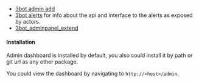

- [3bot admin add](3bot_admins_add)
- [3bot alerts](3bot_alerts_development) for info about the api and interface to the alerts as exposed by actors.
- [3bot_adminpanel_extend](3bot_adminpanel_extend)

#### Installation

Admin dashboard is installed by default, you also could install it by path or git url as any other package.

You could view the dashboard by navigating to `http://<host>/admin`.
